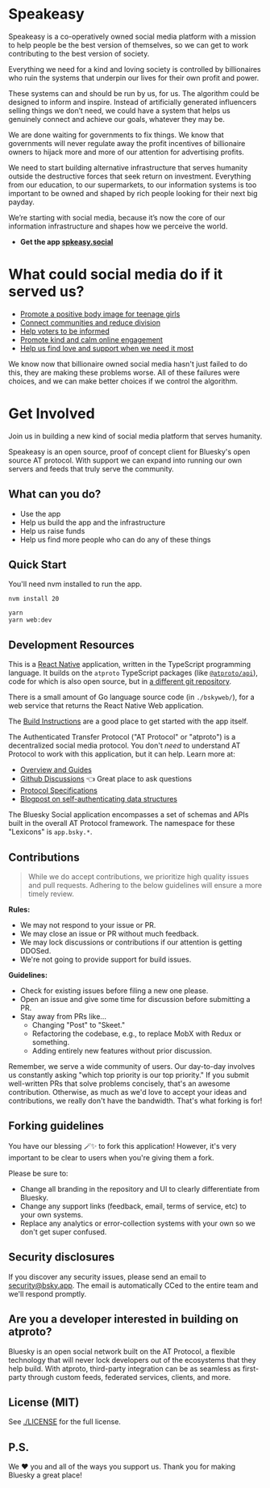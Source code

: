 # Speakeasy

Speakeasy is a co-operatively owned social media platform with a mission to help people be the best version of themselves, so we can get to work contributing to the best version of society.

Everything we need for a kind and loving society is controlled by billionaires who ruin the systems that underpin our lives for their own profit and power.

These systems can and should be run by us, for us. The algorithm could be designed to inform and inspire. Instead of artificially generated influencers selling things we don’t need, we could have a system that helps us genuinely connect and achieve our goals, whatever they may be.

We are done waiting for governments to fix things. We know that governments will never regulate away the profit incentives of billionaire owners to hijack more and more of our attention for advertising profits.

We need to start building alternative infrastructure that serves humanity outside the destructive forces that seek return on investment. Everything from our education, to our supermarkets, to our information systems is too important to be owned and shaped by rich people looking for their next big payday.

We’re starting with social media, because it’s now the core of our information infrastructure and shapes how we perceive the world.

- **Get the app [spkeasy.social](https://spkeasy.social)**

# What could social media do if it served us?

* [Promote a positive body image for teenage girls](https://www.wsj.com/articles/facebook-knows-instagram-is-toxic-for-teen-girls-company-documents-show-11631620739)
* [Connect communities and reduce division](https://www.nytimes.com/2018/11/06/technology/myanmar-facebook.html)
* [Help voters to be informed](https://www.bbc.com/news/technology-51034641)
* [Promote kind and calm online engagement](https://www.washingtonpost.com/technology/2021/10/26/facebook-angry-emoji-algorithm/)
* [Help us find love and support when we need it most](https://www.forbes.com/sites/alicegwalton/2015/04/08/new-study-links-facebook-to-depression-but-now-we-actually-understand-why/)

We know now that billionaire owned social media hasn't just failed to do this, they are making these problems worse. All of these failures were choices, and we can make better choices if we control the algorithm.

# Get Involved

Join us in building a new kind of social media platform that serves humanity.

Speakeasy is an open source, proof of concept client for Bluesky's open source AT protocol. With support we can expand into running our own servers and feeds that truly serve the community.

## What can you do?

* Use the app
* Help us build the app and the infrastructure
* Help us raise funds
* Help us find more people who can do any of these things

## Quick Start

You'll need nvm installed to run the app.

```
nvm install 20

yarn
yarn web:dev
```

## Development Resources

This is a [React Native](https://reactnative.dev/) application, written in the TypeScript programming language. It builds on the `atproto` TypeScript packages (like [`@atproto/api`](https://www.npmjs.com/package/@atproto/api)), code for which is also open source, but in [a different git repository](https://github.com/bluesky-social/atproto).

There is a small amount of Go language source code (in `./bskyweb/`), for a web service that returns the React Native Web application.

The [Build Instructions](./docs/build.md) are a good place to get started with the app itself.

The Authenticated Transfer Protocol ("AT Protocol" or "atproto") is a decentralized social media protocol. You don't *need* to understand AT Protocol to work with this application, but it can help. Learn more at:

- [Overview and Guides](https://atproto.com/guides/overview)
- [Github Discussions](https://github.com/bluesky-social/atproto/discussions) 👈 Great place to ask questions
- [Protocol Specifications](https://atproto.com/specs/atp)
- [Blogpost on self-authenticating data structures](https://bsky.social/about/blog/3-6-2022-a-self-authenticating-social-protocol)

The Bluesky Social application encompasses a set of schemas and APIs built in the overall AT Protocol framework. The namespace for these "Lexicons" is `app.bsky.*`.

## Contributions

> While we do accept contributions, we prioritize high quality issues and pull requests. Adhering to the below guidelines will ensure a more timely review.

**Rules:**

- We may not respond to your issue or PR.
- We may close an issue or PR without much feedback.
- We may lock discussions or contributions if our attention is getting DDOSed.
- We're not going to provide support for build issues.

**Guidelines:**

- Check for existing issues before filing a new one please.
- Open an issue and give some time for discussion before submitting a PR.
- Stay away from PRs like...
  - Changing "Post" to "Skeet."
  - Refactoring the codebase, e.g., to replace MobX with Redux or something.
  - Adding entirely new features without prior discussion. 

Remember, we serve a wide community of users. Our day-to-day involves us constantly asking "which top priority is our top priority." If you submit well-written PRs that solve problems concisely, that's an awesome contribution. Otherwise, as much as we'd love to accept your ideas and contributions, we really don't have the bandwidth. That's what forking is for!

## Forking guidelines

You have our blessing 🪄✨ to fork this application! However, it's very important to be clear to users when you're giving them a fork.

Please be sure to:

- Change all branding in the repository and UI to clearly differentiate from Bluesky.
- Change any support links (feedback, email, terms of service, etc) to your own systems.
- Replace any analytics or error-collection systems with your own so we don't get super confused.

## Security disclosures

If you discover any security issues, please send an email to security@bsky.app. The email is automatically CCed to the entire team and we'll respond promptly.

## Are you a developer interested in building on atproto?

Bluesky is an open social network built on the AT Protocol, a flexible technology that will never lock developers out of the ecosystems that they help build. With atproto, third-party integration can be as seamless as first-party through custom feeds, federated services, clients, and more.

## License (MIT)

See [./LICENSE](./LICENSE) for the full license.

## P.S.

We ❤️ you and all of the ways you support us. Thank you for making Bluesky a great place!
